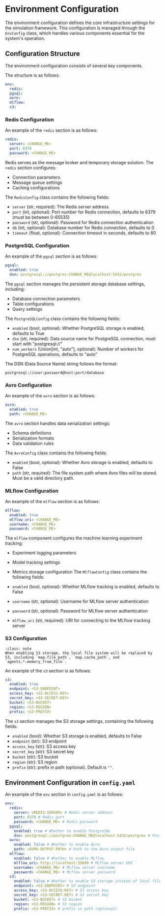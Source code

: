 # Environment Configuration

The environment configuration defines the core infrastructure settings for the simulation framework. This configuration is managed through the `EnvConfig` class, which handles various components essential for the system's operation.

## Configuration Structure


The environment configuration consists of several key components.

The structure is as follows:

```yaml
env:
  redis:
  pgsql:
  avro:
  mlflow:
  s3:
```

### Redis Configuration

An example of the `redis` section is as follows:

```yaml
redis:
  server: <CHANGE_ME>
  port: 6379
  password: <CHANGE_ME>
```

Redis serves as the message broker and temporary storage solution. The `redis` section configures:
- Connection parameters
- Message queue settings
- Caching configurations

The `RedisConfig` class contains the following fields:

- `server` (str, required): The Redis server address
- `port` (int, optional): Port number for Redis connection, defaults to 6379 (must be between 0-65535)
- `password` (str, optional): Password for Redis connection authentication
- `db` (int, optional): Database number for Redis connection, defaults to 0
- `timeout` (float, optional): Connection timeout in seconds, defaults to 60


### PostgreSQL Configuration 

An example of the `pgsql` section is as follows:

```yaml
pgsql:
  enabled: true
  dsn: postgresql://postgres:CHANGE_ME@localhost:5432/postgres
```

The `pgsql` section manages the persistent storage database settings, including:
- Database connection parameters
- Table configurations
- Query settings

The `PostgreSQLConfig` class contains the following fields:

- `enabled` (bool, optional): Whether PostgreSQL storage is enabled, defaults to True
- `dsn` (str, required): Data source name for PostgreSQL connection, must start with "postgresql://"
- `num_workers` (Union[int, "auto"], optional): Number of workers for PostgreSQL operations, defaults to "auto"

The DSN (Data Source Name) string follows the format:

```
postgresql://user:password@host:port/database
```

### Avro Configuration

An example of the `avro` section is as follows:

```yaml
avro:
  enabled: true
  path: <CHANGE_ME>
```

The `avro` section handles data serialization settings:
- Schema definitions
- Serialization formats
- Data validation rules

The `AvroConfig` class contains the following fields:

- `enabled` (bool, optional): Whether Avro storage is enabled, defaults to False
- `path` (str, required): The file system path where Avro files will be stored. Must be a valid directory path.

### MLflow Configuration

An example of the `mlflow` section is as follows:

```yaml
mlflow:
  enabled: true
  mlflow_uri: <CHANGE_ME>
  username: <CHANGE_ME>
  password: <CHANGE_ME>
```

The `mlflow` component configures the machine learning experiment tracking:
- Experiment logging parameters
- Model tracking settings
- Metrics storage configuration
The `MlflowConfig` class contains the following fields:

- `enabled` (bool, optional): Whether MLflow tracking is enabled, defaults to False
- `username` (str, optional): Username for MLflow server authentication
- `password` (str, optional): Password for MLflow server authentication  
- `mlflow_uri` (str, required): URI for connecting to the MLflow tracking server

### S3 Configuration

```{admonition} Note
:class: note
When enabling S3 storage, the local file system will be replaced by S3, including `map.file_path`, `map.cache_path`, and `agents.*.memory_from_file`.
```

An example of the `s3` section is as follows:

```yaml
s3:
  enabled: true
  endpoint: <S3-ENDPOINT>
  access_key: <S3-ACCESS-KEY>
  secret_key: <S3-SECRET-KEY>
  bucket: <S3-BUCKET>
  region: <S3-REGION>
  prefix: <S3-PREFIX>
```

The `s3` section manages the S3 storage settings, containing the following fields:

- `enabled` (bool): Whether S3 storage is enabled, defaults to False
- `endpoint` (str): S3 endpoint
- `access_key` (str): S3 access key
- `secret_key` (str): S3 secret key
- `bucket` (str): S3 bucket
- `region` (str): S3 region
- `prefix` (str): prefix in path (optional). Default is `""`.

## Environment Configuration in `config.yaml`

An example of the `env` section in `config.yaml` is as follows:

```yaml
env:
  redis:
    server: <REDIS-SERVER> # Redis server address
    port: 6379 # Redis port
    password: <CHANGE_ME> # Redis password
  pgsql:
    enabled: true # Whether to enable PostgreSQL
    dsn: postgresql://postgres:CHANGE_ME@localhost:5432/postgres # PostgreSQL connection string
  avro:
    enabled: false # Whether to enable Avro
    path: <AVRO-OUTPUT-PATH> # Path to the Avro output file
  mlflow:
    enabled: false # Whether to enable MLflow
    mlflow_uri: http://localhost:59000 # MLflow server URI``
    username: <CHANGE_ME> # MLflow server username
    password: <CHANGE_ME> # MLflow server password
  s3:
    enabled: false # Whether to enable S3 storage instead of local file system
    endpoint: <S3-ENDPOINT> # S3 endpoint
    access_key: <S3-ACCESS-KEY> # S3 access key
    secret_key: <S3-SECRET-KEY> # S3 secret key
    bucket: <S3-BUCKET> # S3 bucket
    region: <S3-REGION> # S3 region
    prefix: <S3-PREFIX> # prefix in path (optional)
```

